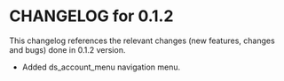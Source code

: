 # CHANGELOG for 0.1.2

This changelog references the relevant changes (new features, changes and bugs) done in 0.1.2 version.

  * Added ds_account_menu navigation menu.
